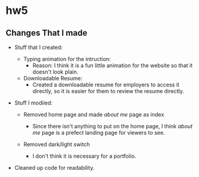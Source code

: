 # hw5

## Changes That I made
- Stuff that I created:
    - Typing animation for the intruction:
        - Reason: I think it is a fun little animation for the website so that it doesn't look plain.
    - Downloadable Resume:
        - Created a downloadable resume for employers to access it directly, so it is easier for them to
        review the resume directly.

- Stuff I modiied:
    - Removed home page and made *about me* page as index
        - Since there isn't anything to put on the home page, I think *about me* page is a prefect landing page for viewers to see.
    
    - Removed dark/light switch
        - I don't think it is necessary for a portfolio.

- Cleaned up code for readability.
        